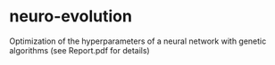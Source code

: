 # neuro-evolution
Optimization of the hyperparameters of a neural network with genetic algorithms (see Report.pdf for details)
